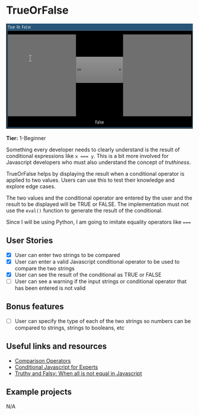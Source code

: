 # TrueOrFalse

<p align="center">
  <img width="631" height="283" src=".images/test.gif"></img>
</p>

**Tier:** 1-Beginner

Something every developer needs to clearly understand is the result of
conditional expressions like `x === y`. This is a bit more involved for
Javascript developers who must also understand the concept of _truthiness_.

TrueOrFalse helps by displaying the result when a conditional operator is
applied to two values. Users can use this to test their knowledge and
explore edge cases.

The two values and the conditional operator are entered by the user and the
result to be displayed will be TRUE or FALSE. The implementation must not use
the `eval()` function to generate the result of the conditional.


Since I will be using Python, I am going to imitate equality operators like `===`

## User Stories

-   [x] User can enter two strings to be compared
-   [x] User can enter a valid Javascript conditional operator to be used to compare the two strings
-   [x] User can see the result of the conditional as TRUE or FALSE
-   [ ] User can see a warning if the input strings or conditional operator that has been entered is not valid

## Bonus features

-   [ ] User can specify the type of each of the two strings so numbers can be compared to strings, strings to booleans, etc

## Useful links and resources

-   [Comparison Operators](https://developer.mozilla.org/en-US/docs/Web/JavaScript/Reference/Operators/Comparison_Operators)
-   [Conditional Javascript for Experts](https://hackernoon.com/conditional-javascript-for-experts-d2aa456ef67c)
-   [Truthy and Falsy: When all is not equal in Javascript](https://www.sitepoint.com/javascript-truthy-falsy/)

## Example projects

N/A

